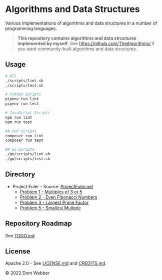 # Algorithms and Data Structures

Various implementations of algorithms and data structures in a number of programming languages.

> **This repository contains algorithms and data structures implemented by myself**. See <https://github.com/TheAlgorithms/> if you want community-built algorithms and data structures.

## Usage

```bash
# All
./scripts/lint.sh
./scripts/test.sh

# Python Scripts
pipenv run lint
pipenv run test

# JavaScript Scripts
npm run lint
npm run test

## PHP Scripts
composer run lint
composer run test

## Go Scripts
./go/scripts/lint.sh
./go/scripts/test.sh
```

## Directory

- Project Euler - Source: [ProjectEuler.net](https://projecteuler.net)
  - [Problem 1 - Multiples of 3 or 5](./project-euler/problem-1/)
  - [Problem 2 - Even Fibonacci Numbers](./project-euler/problem-2/)
  - [Problem 3 - Largest Prime Factor](./project-euler/problem-3/)
  - [Problem 5 - Smallest Multiple](./project-euler/problem-5/)

## Repository Roadmap

See [TODO.md](./TODO.md)

## License

Apache 2.0 - See [LICENSE.md](./LICENSE.md) and [CREDITS.md](./CREDITS.md).

&copy; 2022 Dom Webber
